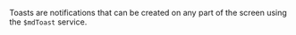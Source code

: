 Toasts are notifications that can be created on any part of the screen using the `$mdToast` service.
